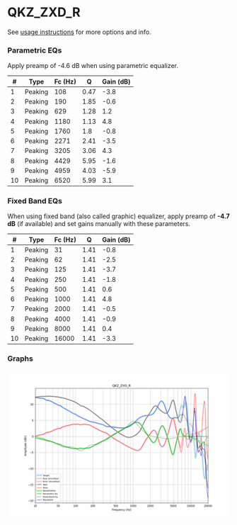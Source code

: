 # QKZ_ZXD_R
See [usage instructions](https://github.com/jaakkopasanen/AutoEq#usage) for more options and info.

### Parametric EQs
Apply preamp of -4.6 dB when using parametric equalizer.

|   # | Type    |   Fc (Hz) |    Q |   Gain (dB) |
|-----|---------|-----------|------|-------------|
|   1 | Peaking |       108 | 0.47 |        -3.8 |
|   2 | Peaking |       190 | 1.85 |        -0.6 |
|   3 | Peaking |       629 | 1.28 |         1.2 |
|   4 | Peaking |      1180 | 1.13 |         4.8 |
|   5 | Peaking |      1760 | 1.8  |        -0.8 |
|   6 | Peaking |      2271 | 2.41 |        -3.5 |
|   7 | Peaking |      3205 | 3.06 |         4.3 |
|   8 | Peaking |      4429 | 5.95 |        -1.6 |
|   9 | Peaking |      4959 | 4.03 |        -5.9 |
|  10 | Peaking |      6520 | 5.99 |         3.1 |

### Fixed Band EQs
When using fixed band (also called graphic) equalizer, apply preamp of **-4.7 dB** (if available) and set gains manually with these parameters.

|   # | Type    |   Fc (Hz) |    Q |   Gain (dB) |
|-----|---------|-----------|------|-------------|
|   1 | Peaking |        31 | 1.41 |        -0.8 |
|   2 | Peaking |        62 | 1.41 |        -2.5 |
|   3 | Peaking |       125 | 1.41 |        -3.7 |
|   4 | Peaking |       250 | 1.41 |        -1.8 |
|   5 | Peaking |       500 | 1.41 |         0.6 |
|   6 | Peaking |      1000 | 1.41 |         4.8 |
|   7 | Peaking |      2000 | 1.41 |        -0.5 |
|   8 | Peaking |      4000 | 1.41 |        -0.9 |
|   9 | Peaking |      8000 | 1.41 |         0.4 |
|  10 | Peaking |     16000 | 1.41 |        -3.3 |

### Graphs
![](./QKZ_ZXD_R.png)
